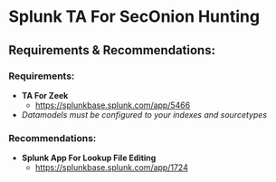 # Splunk TA For SecOnion Hunting

## Requirements & Recommendations:
### Requirements:
- **TA For Zeek**
  - https://splunkbase.splunk.com/app/5466
- _Datamodels must be configured to your indexes and sourcetypes_
    
### Recommendations: 
- **Splunk App For Lookup File Editing**
  - https://splunkbase.splunk.com/app/1724
